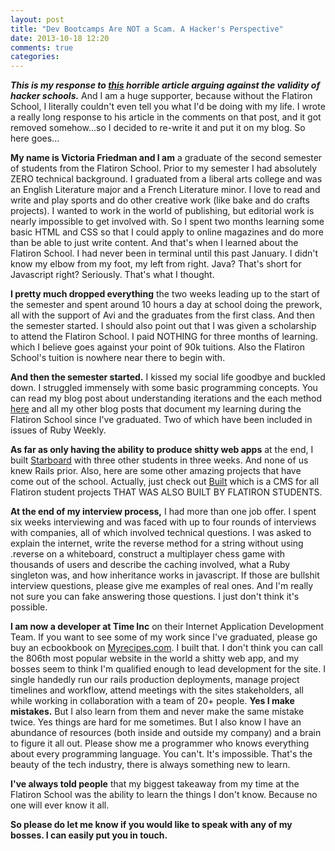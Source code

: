 ```yaml
---
layout: post
title: "Dev Bootcamps Are NOT a Scam. A Hacker's Perspective"
date: 2013-10-18 12:20
comments: true
categories: 
---
```


<script type="text/javascript">

  var _gaq = _gaq || [];
  _gaq.push(['_setAccount', 'UA-38989132-1']);
  _gaq.push(['_trackPageview']);

  (function() {
    var ga = document.createElement('script'); ga.type = 'text/javascript'; ga.async = true;
    ga.src = ('https:' == document.location.protocol ? 'https://ssl' : 'http://www') + '.google-analytics.com/ga.js';
    var s = document.getElementsByTagName('script')[0]; s.parentNode.insertBefore(ga, s);
  })();

</script>
***This is my response to <a href=http://www.techendo.co/posts/are-dev-bootcamps-a-scam-a-hacker-s-perspective>this</a> horrible article arguing against the validity of hacker schools.*** And I am a huge supporter, because without the Flatiron School, I literally couldn't even tell you what I'd be doing with my life. I wrote a really long response to his article in the comments on that post, and it got removed somehow...so I decided to re-write it and put it on my blog. So here goes...


__My name is Victoria Friedman and I am__ a graduate of the second semester of students from the Flatiron School. Prior to my semester I had absolutely ZERO technical background. I graduated from a liberal arts college and was an English Literature major and a French Literature minor. I love to read and write and play sports and do other creative work (like bake and do crafts projects). I wanted to work in the world of publishing, but editorial work is nearly impossible to get involved with. So I spent two months learning some basic HTML and CSS so that I could apply to online magazines and do more than be able to just write content. And that's when I learned about the Flatiron School. I had never been in terminal until this past January. I didn't know my elbow from my foot, my left from right. Java? That's short for Javascript right? Seriously. That's what I thought.

__I pretty much dropped everything__ the two weeks leading up to the start of the semester and spent around 10 hours a day at school doing the prework, all with the support of Avi and the graduates from the first class. And then the semester started. I should also point out that I was given a scholarship to attend the Flatiron School. I paid NOTHING for three months of learning. which I believe goes against your point of 90k tuitions. Also the Flatiron School's tuition is nowhere near there to begin with. 

__And then the semester started.__ I kissed my social life goodbye and buckled down. I struggled immensely with some basic programming concepts. You can read my blog post about understanding iterations and the each method <a href="http://bit.ly/1aVW6M0">here</a> and all my other blog posts that document my learning during the Flatiron School since I've graduated. Two of which have been included in issues of Ruby Weekly.

__As far as only having the ability to produce shitty web apps__ at the end, I built <a href="http://strboard.com/login"> Starboard</a> with three other students in three weeks. And none of us knew Rails prior. Also, here are some other amazing projects that have come out of the school. Actually, just check out <a href="http://built.flatironschool.com/">Built</a> which is a CMS for all Flatiron student projects THAT WAS ALSO BUILT BY FLATIRON STUDENTS. 

__At the end of my interview process,__ I had more than one job offer. I spent six weeks interviewing and was faced with up to four rounds of interviews with companies, all of which involved technical questions. I was asked to explain the internet, write the reverse method for a string without using .reverse on a whiteboard, construct a multiplayer chess game with thousands of users and describe the caching involved, what a Ruby singleton was, and how inheritance works in javascript. If those are bullshit interview questions, please give me examples of real ones. And I'm really not sure you can fake answering those questions. I just don't think it's possible.

__I am now a developer at Time Inc__ on their Internet Application Development Team. If you want to see some of my work since I've graduated, please go buy an ecbookbook on <a href=myrecipes.com>Myrecipes.com</a>. I built that. I don't think you can call the 806th most popular website in the world a shitty web app, and my bosses seem to think I'm qualified enough to lead development for the site. I single handedly run our rails production deployments, manage project timelines and workflow, attend meetings with the sites stakeholders, all while working in collaboration with a team of 20+ people. 
__Yes I make mistakes.__ But I also learn from them and never make the same mistake twice. Yes things are hard for me sometimes. But I also know I have an abundance of resources (both inside and outside my company) and a brain to figure it all out. Please show me a programmer who knows everything about every programming language. You can't. It's impossible. That's the beauty of the tech industry, there is always something new to learn.

__I've always told people__ that my biggest takeaway from my time at the Flatiron School was the ability to learn the things I don't know. Because no one will ever know it all. 

__So please do let me know if you would like to speak with any of my bosses. I can easily put you in touch.__


